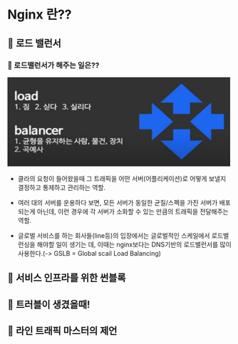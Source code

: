 # Nginx 란??




## 🌈 로드 밸런서

### 🐳 로드밸런서가 해주는 일은??


<img 
    src = "../Image/nginx/load0.PNG"
    width = 500px
    height = 200px   
/>

* 클라의 요청이 들어왔을때 그 트래픽을 어떤 서버(어플리케이션)로 어떻게 보낼지 결정하고 통제하고 관리하는 역할.

* 여러 대의 서버를 운용하다 보면, 모든 서버가 동일한 균질/스펙을 가진 서버가 배포되는게 아닌데, 이런 경우에 각 서버가 소화할 수 있는 만큼의 트래픽을 전달해주는 역할.

* 글로벌 서비스를 하는 회사들(line등)의 입장에서는 글로벌적인 스케일에서 로드밸런싱을 해야할 일이 생기는 데, 이때는 nginx보다는 DNS기반의 로드밸런서를 많이 사용한다.(-> GSLB = Global scail Load Balancing)





## 🌈 서비스 인프라를 위한 썬블록







## 🌈 트러블이 생겼을때!







## 🌈 라인 트래픽 마스터의 제언







